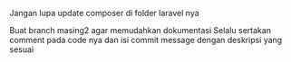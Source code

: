 Jangan lupa update composer di folder laravel nya

Buat branch masing2 agar memudahkan dokumentasi
Selalu sertakan comment pada code nya dan isi commit message dengan deskripsi yang sesuai
